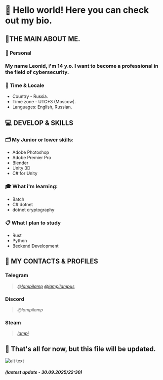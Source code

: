 # 🙌 Hello world! Here you can check out my bio.
## 📌THE MAIN ABOUT ME.
### 💾 **Personal**
### **My name Leonid, i'm 14 y.o. I want to become a professional in the field of cybersecurity.**
### 📅 **Time & Locale**
 - Country - Russia.
 - Time zone - UTC+3 (Moscow). 
 - Languages: English, Russian.
## 💻 DEVELOP & SKILLS
### 🗂 **My Junior or lower skills:**
- Adobe Photoshop
- Adobe Premier Pro
- Blender
- Unity 3D
- C# for Unity
### 🎓 **What i'm learning:**
- Batch
- C# dotnet
- dotnet cryptography
### 📋 **What I plan to study**
- Rust
- Python
- Beckend Development
## 📩 MY CONTACTS & PROFILES
### Telegram
> *[@lampilamp](https://t.me/lampilamp)*
> *[@lampilampus](https://t.me/lampilampus)*
### Discord
> *@lampilamp*
### Steam
> *[lampi](https://steamcommunity.com/id/lampilamp/)*
## 🫰 That's all for now, but this file will be updated.
![alt text](https://external-content.duckduckgo.com/iu/?u=https%3A%2F%2Ffree-png.ru%2Fwp-content%2Fuploads%2F2022%2F02%2Ffree-png.ru-688.png&f=1&nofb=1&ipt=0e90a5147d76ce01ad7327238739e77335de7fba3e10f1e864eb446553104db1)
##### (lastest update - 30.09.2025/22:30)
